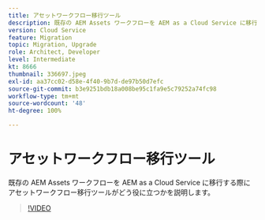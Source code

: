 ```yaml
---
title: アセットワークフロー移行ツール
description: 既存の AEM Assets ワークフローを AEM as a Cloud Service に移行する際にアセットワークフロー移行ツールがどう役に立つかを説明します。
version: Cloud Service
feature: Migration
topic: Migration, Upgrade
role: Architect, Developer
level: Intermediate
kt: 8666
thumbnail: 336697.jpeg
exl-id: aa37cc02-d58e-4f40-9b7d-de97b50d7efc
source-git-commit: b3e9251bdb18a008be95c1fa9e5c79252a74fc98
workflow-type: tm+mt
source-wordcount: '48'
ht-degree: 100%

---
```


# アセットワークフロー移行ツール

既存の AEM Assets ワークフローを AEM as a Cloud Service に移行する際にアセットワークフロー移行ツールがどう役に立つかを説明します。

>[!VIDEO](https://video.tv.adobe.com/v/336697?quality=12&learn=on)
